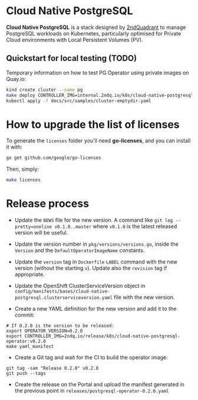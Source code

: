 # Cloud Native PostgreSQL

**Cloud Native PostgreSQL** is a stack designed by
[2ndQuadrant](https://www.2ndquadrant.com) to manage PostgreSQL
workloads on Kubernetes, particularly optimised for Private Cloud environments
with Local Persistent Volumes (PV).

## Quickstart for local testing (TODO)

Temporary information on how to test PG Operator using private images on Quay.io:

```bash
kind create cluster --name pg
make deploy CONTROLLER_IMG=internal.2ndq.io/k8s/cloud-native-postgresql:$(git symbolic-ref --short HEAD | tr / _)
kubectl apply -f docs/src/samples/cluster-emptydir.yaml
```

# How to upgrade the list of licenses

To generate the `licenses` folder you'll need **go-licenses**, and you can
install it with:

```bash
go get github.com/google/go-licenses
```

Then, simply:

```bash
make licenses
```

# Release process

* Update the `NEWS` file for the new version. A command like
  `git log --pretty=oneline v0.1.0..master` where `v0.1.0`
  is the latest released version will be useful.

* Update the version number in `pkg/versions/versions.go`, inside
  the `Version` and the `DefaultOperatorImageName` constants.

* Update the `version` tag in `Dockerfile` `LABEL` command with
  the new version (without the starting `v`). Update also the
  `revision` tag if appropriate.

* Update the OpenShift ClusterServiceVersion object in
  `config/manifests/bases/cloud-native-postgresql.clusterserviceversion.yaml`
  file with the new version.

* Create a new YAML definition for the new version and add it to the
  commit:

```
# If 0.2.0 is the version to be released:
export OPERATOR_VERSION=0.2.0
export CONTROLLER_IMG=2ndq.io/release/k8s/cloud-native-postgresql-operator:v0.2.0
make yaml_manifest
```

* Create a Git tag and wait for the CI to build the operator image:

```
git tag -sam "Release 0.2.0" v0.2.0
git push --tags
```

* Create the release on the Portal and upload the manifest generated in
  the previous point in `releases/postgresql-operator-0.2.0.yaml`
